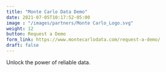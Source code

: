 ```yaml
---
title: "Monte Carlo Data Demo"
date: 2021-07-05T10:17:52-05:00
image : "/images/partners/Monte Carlo_Logo.svg"
weight: 12
button: Request a Demo
form_link: https://www.montecarlodata.com/request-a-demo/
draft: false
---
```


Unlock the power of reliable data.